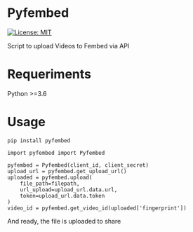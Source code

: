 # Pyfembed

[![License: MIT](https://img.shields.io/badge/License-MIT-yellow.svg)](https://opensource.org/licenses/MIT)

Script to upload Videos to Fembed via API

# Requeriments
Python >=3.6

# Usage

    pip install pyfembed

    import pyfembed import Pyfembed

    pyfembed = Pyfembed(client_id, client_secret)
    upload_url = pyfembed.get_upload_url()
    uploaded = pyfembed.upload(
        file_path=filepath, 
        url_upload=upload_url.data.url, 
        token=upload_url.data.token
    )
    video_id = pyfembed.get_video_id(uploaded['fingerprint'])

And ready, the file is uploaded to share

